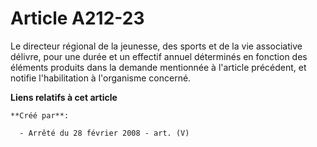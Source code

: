 # Article A212-23

Le directeur régional de la jeunesse, des sports et de la vie associative délivre, pour une durée et un effectif annuel
déterminés en fonction des éléments produits dans la demande mentionnée à l'article précédent, et notifie l'habilitation à
l'organisme concerné.

**Liens relatifs à cet article**

	**Créé par**:

	  - Arrêté du 28 février 2008 - art. (V)
